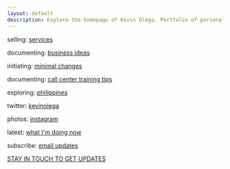```yaml
---
layout: default
description: Explore the homepage of Kevin Olega. Portfolio of personal and work projects and all sorts of fun information.
---
```

selling:    [services](https://kevinolega.com)

documenting:    [business ideas](https://businessideasph.com)

initiating:    [minimal changes](https://minimalchanges.com)

documenting:    [call center training tips](https://callcentertrainingtips.com)

exploring:  [philippines](https://philippineislandliving.com)

twitter:    [kevinolega](httpss://twitter.com/kevinolega)

photos: [instagram](https://instagram.com/kevinolega)

latest: [what I'm doing now](https://olega.org/now)

subscribe:  [email updates](https://sendfox.com/kevinolega)

<p><a href="https://sendfox.com/kevinolega" class="button focus">STAY IN TOUCH TO GET UPDATES</a></p>
